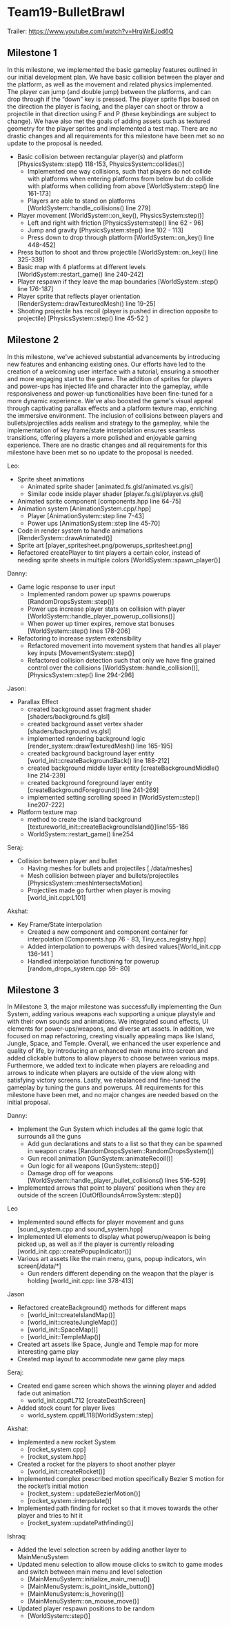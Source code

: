 # Team19-BulletBrawl

Trailer: https://www.youtube.com/watch?v=HrgWrEJod6Q

## Milestone 1

In this milestone, we implemented the basic gameplay features outlined in our initial development plan. We have basic collision between the player and the platform, as well as the movement and related physics implemented. The player can jump (and double jump) between the platforms, and can drop through if the “down” key is pressed. The player sprite flips based on the direction the player is facing, and the player can shoot or throw a projectile in that direction using F and P (these keybindings are subject to change).  We have also met the goals of adding assets such as textured geometry for the player sprites and implemented a test map. There are no drastic changes and all requirements for this milestone have been met so no update to the proposal is needed.


- Basic collision between rectangular player(s) and platform [PhysicsSystem::step() 118-153, PhysicsSystem::collides()]
  - Implemented one way collisions, such that players do not collide with platforms when entering platforms from below but do collide with platforms when colliding from above [WorldSystem::step() line 161-173]
  - Players are able to stand on platforms [WorldSystem::handle_collisions() line 279]
- Player movement [WorldSystem::on_key(), PhysicsSystem:step()]
  - Left and right with friction [PhysicsSystem:step() line 62 - 96]
  - Jump and gravity [PhysicsSystem:step() line 102 - 113]
  - Press down to drop through platform  [WorldSystem::on_key() line 448-452]
- Press button to shoot and throw projectile [WorldSystem::on_key() line 325-339]
- Basic map with 4 platforms at different levels [WorldSystem::restart_game() line 240-242]
- Player respawn if they leave the map boundaries [WorldSystem::step() line 176-187]
- Player sprite that reflects player orientation [RenderSystem::drawTexturedMesh() line 19-25]
- Shooting projectile has recoil (player is pushed in direction opposite to projectile) [PhysicsSystem::step() line 45-52 ]

## Milestone 2
In this milestone, we've achieved substantial advancements by introducing new features and enhancing existing ones. Our efforts have led to the creation of a welcoming user interface with a tutorial, ensuring a smoother and more engaging start to the game. The addition of sprites for players and power-ups has injected life and character into the gameplay, while responsiveness and power-up functionalities have been fine-tuned for a more dynamic experience. We've also boosted the game's visual appeal through captivating parallax effects and a platform texture map, enriching the immersive environment. The inclusion of collisions between players and bullets/projectiles adds realism and strategy to the gameplay, while the implementation of key frame/state interpolation ensures seamless transitions, offering players a more polished and enjoyable gaming experience. There are no drastic changes and all requirements for this milestone have been met so no update to the proposal is needed.

Leo:
- Sprite sheet animations
  - Animated sprite shader [animated.fs.glsl/animated.vs.glsl]
  - Similar code inside player shader [player.fs.glsl/player.vs.glsl]
- Animated sprite component [components.hpp line 64-75]
- Animation system [AnimationSystem.cpp/.hpp]
  - Player [AnimationSystem::step line 7-43]
  - Power ups [AnimationSystem::step line 45-70]
- Code in render system to handle animations [RenderSystem::drawAnimated()]
- Sprite art [player_spritesheet.png/powerups_spritesheet.png]
- Refactored createPlayer to tint players a certain color, instead of needing sprite sheets in multiple colors [WorldSystem::spawn_player()]

Danny:
- Game logic response to user input
  - Implemented random power up spawns powerups [RandomDropsSystem::step()]
  - Power ups increase player stats on collision with player [WorldSystem::handle_player_powerup_collisions()]
  - When power up timer expires, remove stat bonuses [WorldSystem::step() lines 178-206]
- Refactoring to increase system extensibility
  - Refactored movement into movement system that handles all player key inputs [MovementSystem::step()]
  - Refactored collision detection such that only we have fine grained control over the collisions [WorldSystem::handle_collision()], [PhysicsSystem::step() line 294-296]

Jason:
- Parallax Effect
  - created background asset fragment shader [shaders/background.fs.glsl]
  - created background asset vertex shader [shaders/background.vs.glsl]
  - implemented rendering background logic [render_system::drawTexturedMesh() line 165-195]
  - created background background layer entity [world_init::createBackgroundBack() line 188-212]
  - created background middle layer entity [createBackgroundMiddle() line 214-239]
  - created background foreground layer entity [createBackgroundForeground() line 241-269]
  - implemented setting scrolling speed in [WorldSystem::step() line207-222]
- Platform texture map
  - method to create the island background [textureworld_init::createBackgroundIsland()]line155-186
  - WorldSystem::restart_game() line254

Seraj:
- Collision between player and bullet
	- Having meshes for bullets and projectiles [./data/meshes]
	- Mesh collision between player and bullets/projectiles [PhysicsSystem::meshIntersectsMotion]
	- Projectiles made go further when player is moving [world_init.cpp:L101]

Akshat: 
- Key Frame/State interpolation
  - Created a new component and component container for interpolation  [Components.hpp 76 - 83, Tiny_ecs_registry.hpp]
  - Added interpolation to powerups with desired values[World_init.cpp 136-141 ]
  - Handled interpolation functioning for powerup [random_drops_system.cpp 59- 80]

## Milestone 3
In Milestone 3, the major milestone was successfully implementing the Gun System, adding various weapons each supporting a unique playstyle and with their own sounds and animations. We integrated sound effects, UI elements for power-ups/weapons, and diverse art assets. In addition, we focused on map refactoring, creating visually appealing maps like Island, Jungle, Space, and Temple. Overall, we enhanced the user experience and quality of life, by introducing an enhanced main menu intro screen and added clickable buttons to allow players to choose between various maps. Furthermore, we added text to indicate when players are reloading and arrows to indicate when players are outside of the view along with satisfying victory screens. Lastly, we rebalanced and fine-tuned the gameplay by tuning the guns and powerups. All requirements for this milestone have been met, and no major changes are needed based on the initial proposal.

Danny:
- Implement the Gun System which includes all the game logic that surrounds all the guns
  - Add gun declarations and stats to a list so that they can be spawned in weapon crates [RandomDropsSystem::RandomDropsSystem()]
  - Gun recoil animation [GunSystem::animateRecoil()]
  - Gun logic for all weapons [GunSystem::step()]
  - Damage drop off for weapons [WorldSystem::handle_player_bullet_collisions() lines 516-529]
- Implemented arrows that point to players' positions when they are outside of the screen [OutOfBoundsArrowSystem::step()]

Leo
- Implemented sound effects for player movement and guns [sound_system.cpp and sound_system.hpp]
- Implemented UI elements to display what powerup/weapon is being picked up, as well as if the player is currently reloading [world_init.cpp::createPopupIndicator()]
- Various art assets like the main menu, guns, popup indicators, win screen[/data/*]
  - Gun renders different depending on the weapon that the player is holding [world_init.cpp: line 378-413]

Jason
- Refactored createBackground() methods for different maps
  - [world_init::createIslandMap()]
  - [world_init::createJungleMap()]
  - [world_init::SpaceMap()]
  - [world_init::TempleMap()]
- Created art assets like Space, Jungle and Temple map for more interesting game play
- Created map layout to accommodate new game play maps


Seraj:
- Created end game screen which shows the winning player and added fade out animation
  - world_init.cpp#L712 [createDeathScreen]
- Added stock count for player lives
  - world_system.cpp#L118[WorldSystem::step]

Akshat:
- Implemented a new rocket System
  - [rocket_system.cpp]
  - [rocket_system.hpp]
- Created a rocket for the players to shoot another player
  - [world_init::createRocket()]
- Implemented complex prescribed motion specifically Bezier S motion for the rocket’s initial motion
  - [rocket_system:: updateBezierMotion()]
  - [rocket_system::interpolate()]
- Implemented path finding for rocket so that it moves towards the other player and tries to hit it
  - [rocket_system::updatePathfinding()]

Ishraq:
- Added the level selection screen by adding another layer to MainMenuSystem
- Updated menu selection to allow mouse clicks to switch to game modes and switch between main menu and level selection
  - [MainMenuSystem::initialize_main_menu()]
  - [MainMenuSystem::is_point_inside_button()]
  - [MainMenuSystem::is_hovering()]
  - [MainMenuSystem::on_mouse_move()]
- Updated player respawn positions to be random
  - [WorldSystem::step()]
